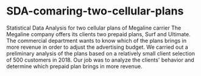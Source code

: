 # SDA-comaring-two-cellular-plans
Statistical Data Analysis for two cellular plans of Megaline carrier
The Megaline company offers its clients two prepaid plans, Surf and Ultimate. The commercial department wants to know which of the plans brings in more 
revenue in order to adjust the advertising budget.
We carried out a preliminary analysis of the plans based on a relatively small client selection of 500 customers in 2018. 
Our job was to analyze the clients' behavior and determine which prepaid plan brings in more revenue.
